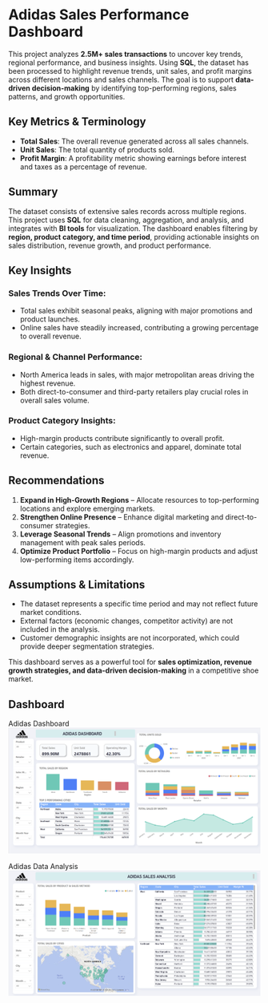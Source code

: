 # **Adidas Sales Performance Dashboard**

This project analyzes **2.5M+ sales transactions** to uncover key trends, regional performance, and business insights. Using **SQL**, the dataset has been processed to highlight revenue trends, unit sales, and profit margins across different locations and sales channels. The goal is to support **data-driven decision-making** by identifying top-performing regions, sales patterns, and growth opportunities.

## **Key Metrics & Terminology**

- **Total Sales**: The overall revenue generated across all sales channels.  
- **Unit Sales**: The total quantity of products sold.  
- **Profit Margin**: A profitability metric showing earnings before interest and taxes as a percentage of revenue.  

## **Summary**

The dataset consists of extensive sales records across multiple regions. This project uses **SQL** for data cleaning, aggregation, and analysis, and integrates with **BI tools** for visualization. The dashboard enables filtering by **region, product category, and time period**, providing actionable insights on sales distribution, revenue growth, and product performance.

## **Key Insights**

### **Sales Trends Over Time:**
- Total sales exhibit seasonal peaks, aligning with major promotions and product launches.
- Online sales have steadily increased, contributing a growing percentage to overall revenue.

### **Regional & Channel Performance:**
- North America leads in sales, with major metropolitan areas driving the highest revenue.
- Both direct-to-consumer and third-party retailers play crucial roles in overall sales volume.

### **Product Category Insights:**
- High-margin products contribute significantly to overall profit.
- Certain categories, such as electronics and apparel, dominate total revenue.

## **Recommendations**

1. **Expand in High-Growth Regions** – Allocate resources to top-performing locations and explore emerging markets.
2. **Strengthen Online Presence** – Enhance digital marketing and direct-to-consumer strategies.
3. **Leverage Seasonal Trends** – Align promotions and inventory management with peak sales periods.
4. **Optimize Product Portfolio** – Focus on high-margin products and adjust low-performing items accordingly.

## **Assumptions & Limitations**

- The dataset represents a specific time period and may not reflect future market conditions.
- External factors (economic changes, competitor activity) are not included in the analysis.
- Customer demographic insights are not incorporated, which could provide deeper segmentation strategies.

This dashboard serves as a powerful tool for **sales optimization, revenue growth strategies, and data-driven decision-making** in a competitive shoe market.

## **Dashboard**

Adidas Dashboard
![Dashboard](https://github.com/Rodgeroger/PowerBI-Repository/blob/f923d3e1da7e4ac39b56b1a0fa4caaa915b7e951/Adidas%20Sales%20Performance/Adidas%20Dashboard.png)

Adidas Data Analysis
![Data Analysis](https://github.com/Rodgeroger/PowerBI-Repository/blob/c4c6c50ed029246a198617eaa858abc7ce76f4a8/Adidas%20Sales%20Performance/Adidas%20Sales%20Analysis.png)










